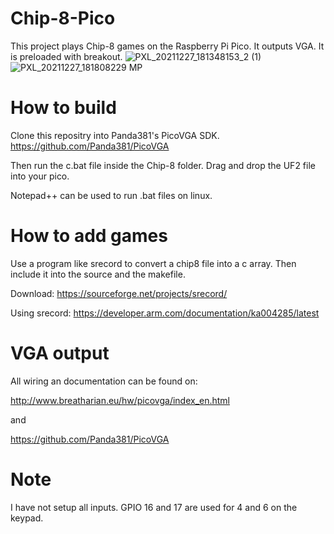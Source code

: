 # Chip-8-Pico
This project plays Chip-8 games on the Raspberry Pi Pico. It outputs VGA.
It is preloaded with breakout.
![PXL_20211227_181348153_2 (1)](https://user-images.githubusercontent.com/92551719/147497820-0bcff9c3-be79-4b2e-a071-996bf2675fee.jpg)
![PXL_20211227_181808229 MP](https://user-images.githubusercontent.com/92551719/147497825-cd5a218e-8748-4d90-a6ba-3417688b4512.jpg)

# How to build
Clone this repositry into Panda381's PicoVGA SDK. https://github.com/Panda381/PicoVGA

Then run the c.bat file inside the Chip-8 folder. Drag and drop the UF2 file into your pico.

Notepad++ can be used to run .bat files on linux.

# How to add games
Use a program like srecord to convert a chip8 file into a c array. Then include it into the source and the makefile.

Download: 
https://sourceforge.net/projects/srecord/

Using srecord:
https://developer.arm.com/documentation/ka004285/latest

# VGA output
All wiring an documentation can be found on:

http://www.breatharian.eu/hw/picovga/index_en.html

and

https://github.com/Panda381/PicoVGA

# Note
I have not setup all inputs. GPIO 16 and 17 are used for 4 and 6 on the keypad.
